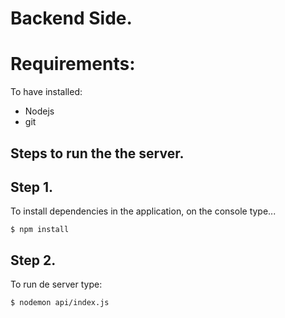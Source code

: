 # Backend Side.

# Requirements:
To have installed:
- Nodejs
- git

## Steps to run the the server.

## Step 1.
To install dependencies in the application, on the console type...

```
$ npm install
```

## Step 2.

To run de server type:

```
$ nodemon api/index.js
```